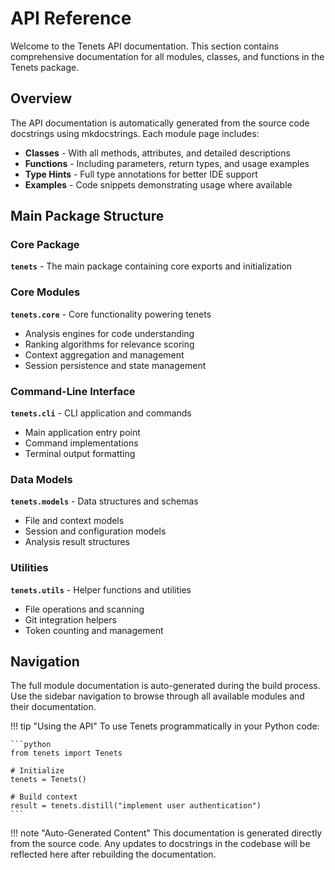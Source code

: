 # API Reference

Welcome to the Tenets API documentation. This section contains comprehensive documentation for all modules, classes, and functions in the Tenets package.

## Overview

The API documentation is automatically generated from the source code docstrings using mkdocstrings. Each module page includes:

- **Classes** - With all methods, attributes, and detailed descriptions
- **Functions** - Including parameters, return types, and usage examples
- **Type Hints** - Full type annotations for better IDE support
- **Examples** - Code snippets demonstrating usage where available

## Main Package Structure

### Core Package
**`tenets`** - The main package containing core exports and initialization

### Core Modules
**`tenets.core`** - Core functionality powering tenets
- Analysis engines for code understanding
- Ranking algorithms for relevance scoring  
- Context aggregation and management
- Session persistence and state management

### Command-Line Interface
**`tenets.cli`** - CLI application and commands
- Main application entry point
- Command implementations
- Terminal output formatting

### Data Models
**`tenets.models`** - Data structures and schemas
- File and context models
- Session and configuration models
- Analysis result structures

### Utilities
**`tenets.utils`** - Helper functions and utilities
- File operations and scanning
- Git integration helpers
- Token counting and management

## Navigation

The full module documentation is auto-generated during the build process. Use the sidebar navigation to browse through all available modules and their documentation.

!!! tip "Using the API"
    To use Tenets programmatically in your Python code:
    
    ```python
    from tenets import Tenets
    
    # Initialize
    tenets = Tenets()
    
    # Build context
    result = tenets.distill("implement user authentication")
    ```

!!! note "Auto-Generated Content"
    This documentation is generated directly from the source code. Any updates to docstrings in the codebase will be reflected here after rebuilding the documentation.